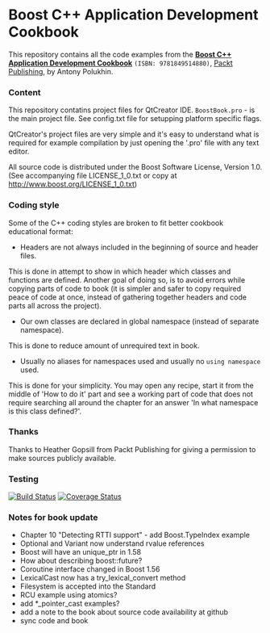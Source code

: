 Boost C++ Application Development Cookbook
===================================
This repository contains all the code examples from the **[Boost C++ Application Development Cookbook](http://www.packtpub.com/boost-cplusplus-application-development-cookbook/book)** `(ISBN: 9781849514880)`, [Packt Publishing](http://www.packtpub.com), by Antony Polukhin.

### Content
This repository contatins project files for QtCreator IDE. `BoostBook.pro` - is the main project file.
See config.txt file for setupping platform specific flags.

QtCreator's project files are very simple and it's easy to understand what is required for example
compilation by just opening the '.pro' file with any text editor.

All source code is distributed under the Boost Software License, Version 1.0.
(See accompanying file LICENSE_1_0.txt or copy at http://www.boost.org/LICENSE_1_0.txt)


### Coding style
Some of the C++ coding styles are broken to fit better cookbook educational format:

* Headers are not always included in the beginning of source and header files.

This is done in attempt to show in which header which classes and functions
are defined. Another goal of doing so, is to avoid errors while copying parts
of code to book (it is simpler and safer to copy required peace of code at
once, instead of gathering together headers and code parts all across the project).

* Our own classes are declared in global namespace (instead of separate namespace).

This is done to reduce amount of unrequired text in book.

* Usually no aliases for namespaces used and usually no `using namespace` used.

This is done for your simplicity. You may open any recipe, start it from the
middle of 'How to do it' part and see a working part of code that does not
require searching all around the chapter for an answer 'In what namespace is
this class defined?'.


### Thanks
Thanks to Heather Gopsill from Packt Publishing for giving a permission to make sources publicly available. 

### Testing
[![Build Status](https://travis-ci.org/apolukhin/Boost-Cookbook-4880OS.svg?branch=master)](https://travis-ci.org/apolukhin/Boost-Cookbook-4880OS) [![Coverage Status](https://coveralls.io/repos/apolukhin/Boost-Cookbook-4880OS/badge.svg)](https://coveralls.io/r/apolukhin/Boost-Cookbook-4880OS)

### Notes for book update
* Chapter 10 "Detecting RTTI support" - add Boost.TypeIndex example
* Optional and Variant now understand rvalue references
* Boost will have an unique_ptr in 1.58
* How about describing boost::future?
* Coroutine interface changed in Boost 1.56
* LexicalCast now has a try_lexical_convert method
* Filesystem is accepted into the Standard
* RCU example using atomics?
* add *_pointer_cast examples?
* add a note to the book about source code availability at github
* sync code and book
